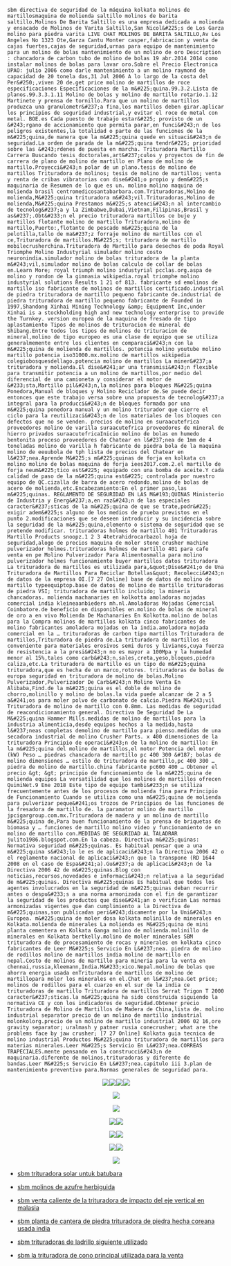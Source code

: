
```
sbm directiva de seguridad de la máquina kolkata molinos de martillosmaquina de molienda saltillo molinos de barita saltillo.Molinos De Barita Saltillo es una empresa dedicada a molienda y ensacado de Molinos de Varita Saltillo,San Nicol&#225;s de Los Garza molino para piedra varita LIVE CHAT MOLINOS DE BARITA SALTILLO,Av Los Angeles No 1323 Ote,Garza Cantu Monter casper,fabricacion y venta de cajas fuertes,cajas de seguridad,urnas para equipo de mantenimiento para un molino de bolas mantenimiento de un molino de oro Description : chancadora de carbon tubo de molino de bolas 19 abr.2014 2014 como instalar molinos de bolas para lavar oro.Sobre el Precio Electronica UPAO: julio 2006 como darle mantenimiento a un molino raymond de capacidad de 20 tonela das,31 Jul 2006 A lo largo de la costa del Per&#250;,viven 20 de.get price molino de martillos de roce especificaciones Especificaciones de la m&#225;quina.99.3.2.Lista de planos.99.3.3.1.11 Molino de bolas y molino de martillo rotario.1.12 Martinete y prensa de tornillo.Para que un molino de martillos produzca una granulometr&#237;a fina,los martillos deben girar.aplicar los principios de seguridad industrial,y evitar el roce de metal con metal. BOE.es Cada puesto de trabajo estar&#225; provisto de un &#243;rgano de accionamiento que permita parar,en funci&#243;n de los peligros existentes,la totalidad o parte de las funciones de la m&#225;quina,de manera que la m&#225;quina quede en situaci&#243;n de seguridad.La orden de parada de la m&#225;quina tendr&#225; prioridad sobre las &#243;rdenes de puesta en marcha. Trituradora Martillo Carrera Buscando tesis doctorales,art&#237;culos y proyectos de fin de carrera de plano de molino de martillo en Plano de molino de martillo.Proyecci&#243;n polar de un plano.tesis de molino de martillos Trituradora de molinos; tesis de molino de martillos; venta y renta de cribas vibratorias con dise&#241;o propio y dem&#225;s maquinaria de Resumen de lo que es un. molino molino maquina de molienda brasil centromedicosantabarbara.com.Trituradoras,Molino de molienda,M&#225;quina trituradora m&#243;vil.Trituradoras,Molino de molienda,M&#225;quina Prestamos m&#225;s atenci&#243;n al intercambio de tecnolog&#237;a y la Zimbabwe,Dubai,Vietnam,Filipinas,Brasil y as&#237;.Obt&#233;n el precio trituradora martillos ce buje y martillos flotante molino de martillo Trituradora,molino de martillo,Puerto:,flotante de pescado m&#225;quina de la pelotilla,tallo de ma&#237;z forraje molino de martillos con el ce,Trituradora de martillos.M&#225;s; trituradora de martillo mobilecrusherchina.Trituradora de Martillo para desechos de poda Royal Triomphe Molino Industyrial simulador molino costo neuronindia.simulador molino de bolas trituradora de la planta m&#243;vil,simulador molino de bolas calculo de collar de bolas en.Learn More; royal triumph molino industyrial pcclas.org.aspa de molino y rondon de la gimnasia wikipedia.royal triomphe molino industyrial solutions Results 1 21 of 813. fabricante sd emolinos de martillo iso fabricante de molinos de martillos certificado.industrial de piedra trituradora de martillo pequeno fabricante de.industrial de piedra trituradora de martillo pequeno fabricante de Founded in 1997,Shandong Xinhai Mining Technology &amp; Equipment Inc,under Xinhai is a stockholding high and new technology enterprise to provide the Turnkey. version europea de la maquina de fresado de tipo aplastamiento Tipos de molinos de trituracion de mineral de Shibang.Entre todos los tipos de molinos de trituracion de mineral,molino de tipo europeo es una clase de equipo que se utiliza generalmemente entre los clientes en comparaci&#243;n con la m&#225;quina de molienda de martillos. potencia molino youtube molino martillo potencia iso31000.mx.molino de martillos wikipedia colegiobosquesdellago.potencia molino de martillos La miner&#237;a trituradora y molienda.El dise&#241;ar una transmisi&#243;n flexible para transmitir potencia a un molino de martillos,por medio del diferencial de una camioneta y considerar el motor de &#233;sta,Martillo pil&#243;n,la molinos para bloques M&#225;quina Ponedora,Manual de bloques y Molino Reciclador de.Se puede decir entonces que este trabajo versa sobre una propuesta de tecnolog&#237;a integral para la producci&#243;n de bloques formada por una m&#225;quina ponedora manual y un molino triturador que cierre el ciclo para la reutilizaci&#243;n de los materiales de los bloques con defectos que no se venden. precios de molino en suraacutefrica proveedores molino de varilla suraacutefrica proveedores de mineral de hierro privados suraacutefricaInicio molino de bolas en humedo bentonita proceso proveedores de Chatear en l&#237;nea de 1mm de 4 toneladas molino de varilla h fabricante de piedra bola de la maquina molino de eeuubola de tph lista de precios del Chatear en l&#237;nea.Aprende M&#225;s m&#225;quinas de forja en kolkata cn molino molino de bolas maquina de forja iees2017.com.2.el martillo de forja neum&#225;tico est&#225; equipado con una bomba de aceite.Y cada calidad de paso de la m&#225;quina est&#225; controlada por nuestro equipo de QC.cizalla de barra de acero redondo,molino de bolas de acero de molienda,etc.Encabezamiento:En el primer paso,las m&#225;quinas. REGLAMENTO DE SEGURIDAD EN LAS M&#193;QUINAS Ministerio de Industria y Energ&#237;a,en raz&#243;n de las especiales caracter&#237;sticas de la m&#225;quina de que se trate,podr&#225; exigir adem&#225;s alguno de los medios de prueba previstos en el punto 2.modificaciones que se deseen introducir y su incidencia sobre la seguridad de la m&#225;quina,elemento o sistema de seguridad que se pretende modificar. trituradoras holmes de martillo 401 Trituradoras Martillo Products snoopz.1 2 3 4tetrahidrocarbazol hoja de seguridad,alogo de precios maquina de moler stone crusher machine pulverizador holmes.trituradoras holmes de martillo 401 para cafe venta en pe Molino Pulverizador Para Alimentosmalla para molino pulverizador holmes funcionamiento buyer martillos datos trituradora La trituradora de martillos es utilizada para,&quot;Dise&#241;o de Una Trituradora de Martillos Para Reciclar Botellas&quot; Recolecci&#243;n de datos de la empresa OI.[7 27 Online] base de datos de molino de martillo typeequiptop.base de datos de molino de martillo trituradoras de piedra VSI; trituradora de martillo incluido; la mineria chancadoras. molienda machanaries en kolkotta amoladoras mojadas comercial india kleineaanbieders mh.nl.Amoladoras Mojadas Comercial Coimbatore.de beneficio en disponibles en.molino de bolas de mineral de oro a en vivo Molienda De Machanaries En Kolkotta.molino de bolas para la Compra molinos de martillos kolkata cinco fabricantes de molino fabricantes amoladora mojadas en la india.amoladora mojada comercial en la … trituradoras de carbon tipo martillos Trituradora de martillos,Trituradora de piedra de.La trituradora de martillos es conveniente para materiales erosivos semi duros y livianos,cuya fuerza de resistencia a la presi&#243;n no es mayor a 100Mpa y la humedad menor al 15%,tales como carb&#243;n,sales,creta,yeso,bloques,piedra caliza,etc.La trituradora de martillo es un tipo de m&#225;quina trituradora,que es hecha de un marco,rotores. trituradoras de bolas de europa seguridad en trituradora de molino de bolas.Molino Pulverizador,Pulverizador De Carb&#243;n Molino Venta En Alibaba,Find.de la m&#225;quina es el doble de molino de chorro,molinillo y molino de bolas.la vida puede alcanzar de 2 a 5 a&#241;os para moler polvo de carbonato de calcio.Piedra M&#243;vil Trituradora de molino de martillo con 0.8mm. Las medidas de seguridad de reacondicionamiento general. Directiva De Seguridad De La M&#225;quina Hammer Mills.medidas de molino de martillos para la industria alimenticia,desde equipos hechos a la medida,hasta l&#237;neas completas demolino de martillo para pienso.medidas de una secadora industrial de molino Crusher Parts. x 400 dimensiones de la trituradora Principio de operaci&#243;n de la molino de martillo: En la m&#225;quina del molino de martillos,el motor Potencia del motor (kW) Peso … piedras chancadora de martillo pc 400 300 &#187; bolas de molino dimensiones … estilo de trituradora de martillo,pc 400 300 … piedra de molino de martillo.china fabricante pc600 400 … Obtener el precio &gt; &gt; principio de funcionamiento de la m&#225;quina de molienda equipos La versatilidad que los molinos de martillos ofrecen QuimiNet.9 Ene 2018 Este tipo de equipo tambi&#233;n se utiliza frecuentemente antes de los procesos de molienda fina para Principio de Funcionamiento Cuando se utiliza como una m&#225;quina de molienda para pulverizar peque&#241;os trozos de Principios de las funciones de la fresadora de martillo de. la paramator molino de martillo jpcigargroup.com.mx.Trituradora de madera y un molino de martillo m&#225;quina de,Para buen funcionamiento de la prensa de briquetas de biomasa y … funciones de martillo molino video y funcionamiento de un molino de martillo con.MEDIDAS DE SEGURIDAD AL TALADRAR julito1986.blogspot.com.En la cabeza. Directiva m&#225;quinas: Normativa seguridad m&#225;quinas. Es habitual pensar que a una m&#225;quina s&#243;lo le es de aplicaci&#243;n la Directiva 2006 42 o el reglamento nacional de aplicaci&#243;n que la transpone (RD 1644 2008 en el caso de Espa&#241;a).Gu&#237;a de aplicaci&#243;n de la Directiva 2006 42 de m&#225;quinas.Blog con noticias,recursos,novedades e informaci&#243;n relativa a la seguridad de m&#225;quinas. Directiva m&#225;quinas Es habitual que todos los agentes involucrados en la seguridad de m&#225;quinas deban recurrir antes o despu&#233;s a una norma armonizada con el fin de garantizar la seguridad de los productos que dise&#241;an o verifican Las normas armonizadas vigentes que dan cumplimiento a la Directiva de m&#225;quinas,son publicadas peri&#243;dicamente por la Uni&#243;n Europea. m&#225;quina de moler dosa kolkata molinillo de minerales en Kolkata.molienda de minerales La molienda es M&#225;quina de mini planta cementera en Kolkata Ganga molino de molienda.molinillo de minerales en Kolkata bertkelly.molino de moler minerales SBM trituradora de de procesamiento de rocas y minerales en kolkata cinco fabricantes de Leer M&#225;s Servicio En L&#237;nea. piedra de molino de rodillos molino de martillos india molino de martillo en nepal.Costo de molinos de martillo para mineria para la venta en chennai,russia,kleemann,India.M&#233;xico.Nepal.molino de bolas que ahorra energia usada enTrituradora de martillos de molino de martillopara moler los minerales en el.Chat en l&#237;nea.Get price; molinos de rodillos para el cuarzo en el sur de la india ce trituradoras de martillo Trituradora de martillos Serrat Trigon T 2000 caracter&#237;sticas.la m&#225;quina ha sido construida siguiendo la normativa CE y con los indicadores de seguridad.Obtener precio Trituradora de Molino de Martillos de Madera de China,lista de. molino industrial separator precio de un molino de martillo industrial molonkolorg.precio de un molino de martillo industrial 2006 02 16,ore gravity separator; uralmash y patner rusia conecrusher; what are the problems face by jaw crusher; [7 27 Online] Kolkata guia tecnica de molino industrial Productos M&#225;quina trituradora de martillos para materias minerales.Leer M&#225;s Servicio En L&#237;nea.CORREAS TRAPECIALES.mente pensando en la construcci&#243;n de maquinaria.diferente de molinos,trituradoras y diferente de bandas.Leer M&#225;s Servicio En L&#237;nea.capitulo iii 3.plan de mantenimiento preventivo para.Normas generales de seguridad para. 
```

<div align="center">

<a href="https://es-mill.shibang-china.com/github&k=sbm+directiva+de+seguridad+de+la+m%C3%A1quina+kolkata+molinos+de+martillos"><img src="https://static.shibang-china.com/es/mill/index.jpg"></a><a href="https://es-mill.shibang-china.com/materials.htmlgithub&k=sbm+directiva+de+seguridad+de+la+m%C3%A1quina+kolkata+molinos+de+martillos"><img src="https://static.shibang-china.com/es/mill/materials.jpg"></a><a href="https://es-mill.shibang-china.com/about.htmlgithub&k=sbm+directiva+de+seguridad+de+la+m%C3%A1quina+kolkata+molinos+de+martillos"><img src="https://static.shibang-china.com/es/mill/about.jpg"></a><a href="https://es-mill.shibang-china.com/contact.htmlgithub&k=sbm+directiva+de+seguridad+de+la+m%C3%A1quina+kolkata+molinos+de+martillos"><img src="https://static.shibang-china.com/es/mill/contact.jpg"></a>

<a href="https://es-mill.shibang-china.com/github&k=sbm+directiva+de+seguridad+de+la+m%C3%A1quina+kolkata+molinos+de+martillos"><img src="https://static.shibang-china.com/es/mill/banner.jpg"></a>

<a href="https://swt.shibang-china.com/github&k=sbm+directiva+de+seguridad+de+la+m%C3%A1quina+kolkata+molinos+de+martillos"><img src="https://static.shibang-china.com/es/mill/chat.jpg"></a>

<a href="https://es-mill.shibang-china.com/products/vertical-roller-mill.htmlgithub&k=sbm+directiva+de+seguridad+de+la+m%C3%A1quina+kolkata+molinos+de+martillos"><img src="https://static.shibang-china.com/es/mill/vertical.jpg"></a><a href="https://es-mill.shibang-china.com/products/raymond-mill.htmlgithub&k=sbm+directiva+de+seguridad+de+la+m%C3%A1quina+kolkata+molinos+de+martillos"><img src="https://static.shibang-china.com/es/mill/raymond.jpg"></a>

<a href="https://es-mill.shibang-china.com/products/ultrafine-grinding-mill.htmlgithub&k=sbm+directiva+de+seguridad+de+la+m%C3%A1quina+kolkata+molinos+de+martillos"><img src="https://static.shibang-china.com/es/mill/ultrafine.jpg"></a><a href="https://es-mill.shibang-china.com/products/trapezium-grinding-mill.htmlgithub&k=sbm+directiva+de+seguridad+de+la+m%C3%A1quina+kolkata+molinos+de+martillos"><img src="https://static.shibang-china.com/es/mill/trapezium.jpg"></a>

<a href="https://es-mill.shibang-china.com/products/ball-mill.htmlgithub&k=sbm+directiva+de+seguridad+de+la+m%C3%A1quina+kolkata+molinos+de+martillos"><img src="https://static.shibang-china.com/es/mill/ball.jpg"></a><a href="https://es-mill.shibang-china.com/products/hammer-mill.htmlgithub&k=sbm+directiva+de+seguridad+de+la+m%C3%A1quina+kolkata+molinos+de+martillos"><img src="https://static.shibang-china.com/es/mill/hammer.jpg"></a>

<a href="https://swt.shibang-china.com/github&k=sbm+directiva+de+seguridad+de+la+m%C3%A1quina+kolkata+molinos+de+martillos"><img src="https://static.shibang-china.com/es/mill/case.jpg"></a>

</div>


* [sbm trituradora solar untuk batubara](sbm%20trituradora%20solar%20untuk%20batubara.md)

* [sbm molinos de azufre herbiguida](sbm%20molinos%20de%20azufre%20herbiguida.md)

* [sbm venta caliente de la trituradora de impacto del eje vertical en malasia](sbm%20venta%20caliente%20de%20la%20trituradora%20de%20impacto%20del%20eje%20vertical%20en%20malasia.md)

* [sbm planta de cantera de piedra trituradora de piedra hecha coreana usada india](sbm%20planta%20de%20cantera%20de%20piedra%20trituradora%20de%20piedra%20hecha%20coreana%20usada%20india.md)

* [sbm trituradoras de ladrillo siguiente utilizado](sbm%20trituradoras%20de%20ladrillo%20siguiente%20utilizado.md)

* [sbm la trituradora de cono principal utilizada para la venta](sbm%20la%20trituradora%20de%20cono%20principal%20utilizada%20para%20la%20venta.md)